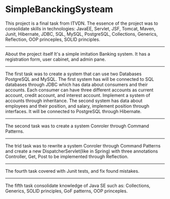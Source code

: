 # SimpleBanckingSysteam
This project is a final task from ITVDN. The essence of the project was to consolidate skills in technologies: JavaEE, Servlet, JSF, Tomcat, Maven, Junit, Hibernate, JDBC, SQL, MySQL, PostgreSQL, Collections, Generics, Reflection, OOP princeples, SOLID principles.
***********************
About the project itself
It's  a simple imitation Banking system.
It has a registration form, user cabinet, and admin pane.

************************
The first task was to create a system that can use two Databases PostgreSQL and MySQL. 
The first system has will be connected to SQL databases through JDBC which has data about consumers and their accounts. Each consumer can have three different accounts as current account, credit account, and interest account. Implement a system of accounts through inheritance.
The second system has data about employees and their position, and salary, implement position through interfaces. It will be connected to PostgreSQL through Hibernate.

*************************
The second task was to create a system Conroler through Command Patterns.

***********************
The trid task was to rewrite a system Conroler through Command Patterns and create a new  DispatcherServlet(like in Spring) with three annotations Controller, Get, Post to be implemented through Reflection.

**********************
The fourth task covered with Junit tests, and fix found mistakes.

***********************
The fifth task consolidate knowledge of Java SE such as: Collections, Generics, SOLID principles, GoF patterns, OOP princeples.
